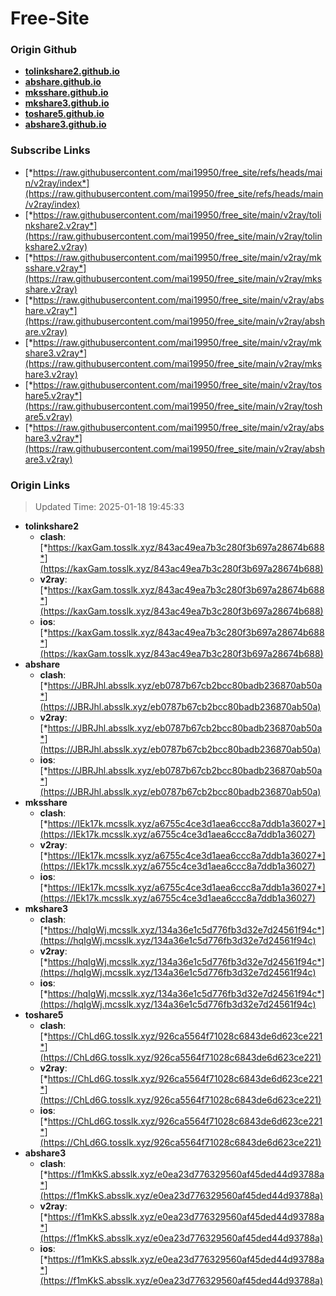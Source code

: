 # Free-Site

### Origin Github

- [**tolinkshare2.github.io**](https://github.com/tolinkshare2/tolinkshare2.github.io)
- [**abshare.github.io**](https://github.com/abshare/abshare.github.io)
- [**mksshare.github.io**](https://github.com/mksshare/mksshare.github.io)
- [**mkshare3.github.io**](https://github.com/mkshare3/mkshare3.github.io)
- [**toshare5.github.io**](https://github.com/toshare5/toshare5.github.io)
- [**abshare3.github.io**](https://github.com/abshare3/abshare3.github.io)

### Subscribe Links

- [*https://raw.githubusercontent.com/mai19950/free_site/refs/heads/main/v2ray/index*](https://raw.githubusercontent.com/mai19950/free_site/refs/heads/main/v2ray/index)
- [*https://raw.githubusercontent.com/mai19950/free_site/main/v2ray/tolinkshare2.v2ray*](https://raw.githubusercontent.com/mai19950/free_site/main/v2ray/tolinkshare2.v2ray)
- [*https://raw.githubusercontent.com/mai19950/free_site/main/v2ray/mksshare.v2ray*](https://raw.githubusercontent.com/mai19950/free_site/main/v2ray/mksshare.v2ray)
- [*https://raw.githubusercontent.com/mai19950/free_site/main/v2ray/abshare.v2ray*](https://raw.githubusercontent.com/mai19950/free_site/main/v2ray/abshare.v2ray)
- [*https://raw.githubusercontent.com/mai19950/free_site/main/v2ray/mkshare3.v2ray*](https://raw.githubusercontent.com/mai19950/free_site/main/v2ray/mkshare3.v2ray)
- [*https://raw.githubusercontent.com/mai19950/free_site/main/v2ray/toshare5.v2ray*](https://raw.githubusercontent.com/mai19950/free_site/main/v2ray/toshare5.v2ray)
- [*https://raw.githubusercontent.com/mai19950/free_site/main/v2ray/abshare3.v2ray*](https://raw.githubusercontent.com/mai19950/free_site/main/v2ray/abshare3.v2ray)

### Origin Links

> Updated Time: 2025-01-18 19:45:33

- **tolinkshare2**
  - **clash**: [*https://kaxGam.tosslk.xyz/843ac49ea7b3c280f3b697a28674b688*](https://kaxGam.tosslk.xyz/843ac49ea7b3c280f3b697a28674b688)
  - **v2ray**: [*https://kaxGam.tosslk.xyz/843ac49ea7b3c280f3b697a28674b688*](https://kaxGam.tosslk.xyz/843ac49ea7b3c280f3b697a28674b688)
  - **ios**: [*https://kaxGam.tosslk.xyz/843ac49ea7b3c280f3b697a28674b688*](https://kaxGam.tosslk.xyz/843ac49ea7b3c280f3b697a28674b688)
- **abshare**
  - **clash**: [*https://JBRJhl.absslk.xyz/eb0787b67cb2bcc80badb236870ab50a*](https://JBRJhl.absslk.xyz/eb0787b67cb2bcc80badb236870ab50a)
  - **v2ray**: [*https://JBRJhl.absslk.xyz/eb0787b67cb2bcc80badb236870ab50a*](https://JBRJhl.absslk.xyz/eb0787b67cb2bcc80badb236870ab50a)
  - **ios**: [*https://JBRJhl.absslk.xyz/eb0787b67cb2bcc80badb236870ab50a*](https://JBRJhl.absslk.xyz/eb0787b67cb2bcc80badb236870ab50a)
- **mksshare**
  - **clash**: [*https://IEk17k.mcsslk.xyz/a6755c4ce3d1aea6ccc8a7ddb1a36027*](https://IEk17k.mcsslk.xyz/a6755c4ce3d1aea6ccc8a7ddb1a36027)
  - **v2ray**: [*https://IEk17k.mcsslk.xyz/a6755c4ce3d1aea6ccc8a7ddb1a36027*](https://IEk17k.mcsslk.xyz/a6755c4ce3d1aea6ccc8a7ddb1a36027)
  - **ios**: [*https://IEk17k.mcsslk.xyz/a6755c4ce3d1aea6ccc8a7ddb1a36027*](https://IEk17k.mcsslk.xyz/a6755c4ce3d1aea6ccc8a7ddb1a36027)
- **mkshare3**
  - **clash**: [*https://hqIgWj.mcsslk.xyz/134a36e1c5d776fb3d32e7d24561f94c*](https://hqIgWj.mcsslk.xyz/134a36e1c5d776fb3d32e7d24561f94c)
  - **v2ray**: [*https://hqIgWj.mcsslk.xyz/134a36e1c5d776fb3d32e7d24561f94c*](https://hqIgWj.mcsslk.xyz/134a36e1c5d776fb3d32e7d24561f94c)
  - **ios**: [*https://hqIgWj.mcsslk.xyz/134a36e1c5d776fb3d32e7d24561f94c*](https://hqIgWj.mcsslk.xyz/134a36e1c5d776fb3d32e7d24561f94c)
- **toshare5**
  - **clash**: [*https://ChLd6G.tosslk.xyz/926ca5564f71028c6843de6d623ce221*](https://ChLd6G.tosslk.xyz/926ca5564f71028c6843de6d623ce221)
  - **v2ray**: [*https://ChLd6G.tosslk.xyz/926ca5564f71028c6843de6d623ce221*](https://ChLd6G.tosslk.xyz/926ca5564f71028c6843de6d623ce221)
  - **ios**: [*https://ChLd6G.tosslk.xyz/926ca5564f71028c6843de6d623ce221*](https://ChLd6G.tosslk.xyz/926ca5564f71028c6843de6d623ce221)
- **abshare3**
  - **clash**: [*https://f1mKkS.absslk.xyz/e0ea23d776329560af45ded44d93788a*](https://f1mKkS.absslk.xyz/e0ea23d776329560af45ded44d93788a)
  - **v2ray**: [*https://f1mKkS.absslk.xyz/e0ea23d776329560af45ded44d93788a*](https://f1mKkS.absslk.xyz/e0ea23d776329560af45ded44d93788a)
  - **ios**: [*https://f1mKkS.absslk.xyz/e0ea23d776329560af45ded44d93788a*](https://f1mKkS.absslk.xyz/e0ea23d776329560af45ded44d93788a)
